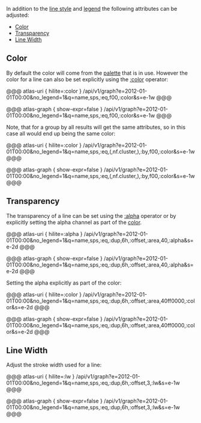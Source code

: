 In addition to the [line style](line-styles.md) and [legend](legends.md) the following attributes
can be adjusted:

* [Color](#color)
* [Transparency](#transparency)
* [Line Width](#line-width)

## Color

By default the color will come from the [palette](color-palettes.md) that is in use. However the
color for a line can also be set explicitly using the [:color](../../asl/ref/color.md) operator:

@@@ atlas-uri { hilite=:color }
/api/v1/graph?e=2012-01-01T00:00&no_legend=1&q=name,sps,:eq,f00,:color&s=e-1w
@@@

@@@ atlas-graph { show-expr=false }
/api/v1/graph?e=2012-01-01T00:00&no_legend=1&q=name,sps,:eq,f00,:color&s=e-1w
@@@

Note, that for a group by all results will get the same attributes, so in this case all would
end up being the same color:

@@@ atlas-uri { hilite=:color }
/api/v1/graph?e=2012-01-01T00:00&no_legend=1&q=name,sps,:eq,(,nf.cluster,),:by,f00,:color&s=e-1w
@@@

@@@ atlas-graph { show-expr=false }
/api/v1/graph?e=2012-01-01T00:00&no_legend=1&q=name,sps,:eq,(,nf.cluster,),:by,f00,:color&s=e-1w
@@@

## Transparency

The transparency of a line can be set using the [:alpha](../../asl/ref/alpha.md) operator or by explicitly
setting the alpha channel as part of the [color](../../asl/ref/color.md).

@@@ atlas-uri { hilite=:alpha }
/api/v1/graph?e=2012-01-01T00:00&no_legend=1&q=name,sps,:eq,:dup,6h,:offset,:area,40,:alpha&s=e-2d
@@@

@@@ atlas-graph { show-expr=false }
/api/v1/graph?e=2012-01-01T00:00&no_legend=1&q=name,sps,:eq,:dup,6h,:offset,:area,40,:alpha&s=e-2d
@@@

Setting the alpha explicitly as part of the color:

@@@ atlas-uri { hilite=:color }
/api/v1/graph?e=2012-01-01T00:00&no_legend=1&q=name,sps,:eq,:dup,6h,:offset,:area,40ff0000,:color&s=e-2d
@@@

@@@ atlas-graph { show-expr=false }
/api/v1/graph?e=2012-01-01T00:00&no_legend=1&q=name,sps,:eq,:dup,6h,:offset,:area,40ff0000,:color&s=e-2d
@@@

## Line Width

Adjust the stroke width used for a line:

@@@ atlas-uri { hilite=:lw }
/api/v1/graph?e=2012-01-01T00:00&no_legend=1&q=name,sps,:eq,:dup,6h,:offset,3,:lw&s=e-1w
@@@

@@@ atlas-graph { show-expr=false }
/api/v1/graph?e=2012-01-01T00:00&no_legend=1&q=name,sps,:eq,:dup,6h,:offset,3,:lw&s=e-1w
@@@
